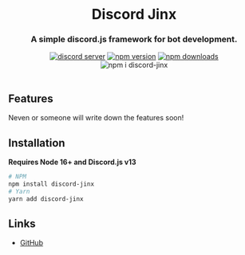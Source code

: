 <div align="center">
  <br />
  <h1>Discord Jinx</h1>
  <h3>A simple discord.js framework for bot development.</h3>
    <a href="https://discord.gg/tMmhAUJr5d"><img src="https://img.shields.io/discord/944498793032843285?color=5865F2&logo=discord&logoColor=white" alt="discord server" /></a>
    <a href="https://www.npmjs.com/package/discord-jinx"><img src="https://img.shields.io/npm/v/discord-jinx.svg?logo=npm" alt="npm version" /></a>
    <a href="https://npmjs.com/package/discord-jinx"><img src="https://img.shields.io/npm/dt/discord-jinx.svg?maxAge=3600" alt="npm downloads" /></a>
    <a>
    <br />
    <img src="https://nodei.co/npm/discord-jinx.png?downloads=true" alt="npm i discord-jinx" />

</div>

<br />
  
## Features
  Neven or someone will write down the features soon!

## Installation
<b>Requires Node 16+ and Discord.js v13</b>
```bash
# NPM
npm install discord-jinx
# Yarn
yarn add discord-jinx
```
  
## Links
  - [GitHub](https://github.com/nevenxr/discord-jinx)
  
